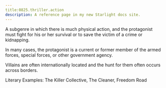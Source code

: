 ```yaml
---
title:0825.thriller.action
description: A reference page in my new Starlight docs site.
---
```

A subgenre in which there is much physical action, 
and the protagonist must fight for his or her survival 
or to save the victim of a crime or kidnapping. 

In many cases, the protagonist is a current or former member of the armed forces, 
special forces, or other government agency. 

Villains are often internationally located and the hunt for them often occurs across borders. 

Literary Examples: The Killer Collective, The Cleaner, Freedom Road
